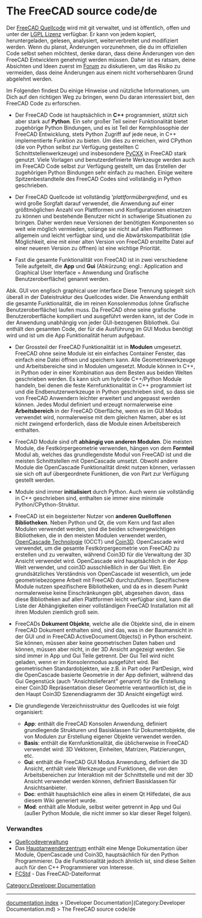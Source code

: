 # The FreeCAD source code/de
Der [FreeCAD Quellcode](https://github.com/FreeCAD/FreeCAD) wird mit git verwaltet, und ist öffentlich, offen und unter der [LGPL Lizenz](https://en.wikipedia.org/wiki/GNU_Lesser_General_Public_License) verfügbar. Er kann von jedem kopiert, heruntergeladen, gelesen, analysiert, weiterverbreitet und modifiziert werden. Wenn du planst, Änderungen vorzunehmen, die du im offiziellen Code selbst sehen möchtest, denke daran, dass deine Änderungen von den FreeCAD Entwicklern genehmigt werden müssen. Daher ist es ratsam, deine Absichten und Ideen zuerst im [Forum](http://forum.freecadweb.org) zu diskutieren, um das Risiko zu vermeiden, dass deine Änderungen aus einem nicht vorhersehbaren Grund abgelehnt werden.

Im Folgenden findest Du einige Hinweise und nützliche Informationen, um Dich auf den richtigen Weg zu bringen, wenn Du daran interessiert bist, den FreeCAD Code zu erforschen.

-   Der FreeCAD Code ist hauptsächlich in **C++** programmiert, stützt sich aber stark auf **Python**. Ein sehr großer Teil seiner Funktionalität bietet zugehörige Python Bindungen, und es ist Teil der Kernphilosophie der FreeCAD Entwicklung, stets Python Zugriff auf jede neue, in C++ implementierte Funktion zu bieten. Um dies zu erreichen, wird CPython (die von Python selbst zur Verfügung gestellten C Schnittstellenwerkzeuge) und insbesondere [PyCXX](http://cxx.sourceforge.net/) in FreeCAD stark genutzt. Viele Vorlagen und benutzerdefinierte Werkzeuge werden auch im FreeCAD Code selbst zur Verfügung gestellt, um das Erstellen der zugehörigen Python Bindungen sehr einfach zu machen. Einige weitere Spitzenbestandteile des FreeCAD Codes sind vollständig in Python geschrieben.

-   Der FreeCAD Quellcode ist vollständig *\'plattformübergreifend*, und es wird große Sorgfalt darauf verwendet, die Anwendung auf einer größtmöglichen Anzahl von Plattformen und Konfigurationen einsetzen zu können und bestehende Benutzer nicht in schwierige Situationen zu bringen. Daher werden neue Versionen der benötigten Komponenten so weit wie möglich vermieden, solange sie nicht auf allen Plattformen allgemein und leicht verfügbar sind, und die Abwärtskompatibilität (die Möglichkeit, eine mit einer alten Version von FreeCAD erstellte Datei auf einer neueren Version zu öffnen) ist eine wichtige Priorität.

-   Fast die gesamte Funktionalität von FreeCAD ist in zwei verschiedene Teile aufgeteilt, die **App** und **Gui** (Abkürzung; engl.: Application and Graphical User Interface = Anwendung und Grafische Benutzeroberfläche) genannt werden.

Abk. GUI von englisch graphical user interface Diese Trennung spiegelt sich überall in der Dateistruktur des Quellcodes wider. Die Anwendung enthält die gesamte Funktionalität, die im reinen Konsolenmodus (ohne Grafische Benutzeroberfläche) laufen muss. Da FreeCAD ohne seine grafische Benutzeroberfläche kompiliert und ausgeführt werden kann, ist der Code in der Anwendung unabhängig von jeder GUI-bezogenen Bibliothek. Gui enthält den gesamten Code, der für die Ausführung im GUI Modus benötigt wird und ist um die App Funktionalität herum aufgebaut.

-   Der Grossteil der FreeCAD Funktionalität ist in **Modulen** umgesetzt. FreeCAD ohne seine Module ist ein einfaches Container Fenster, das einfach eine Datei öffnen und speichern kann. Alle Geometriewerkzeuge und Arbeitsbereiche sind in Modulen umgesetzt. Module können in C++, in Python oder in einer Kombination aus dem Besten aus beiden Welten geschrieben werden. Es kann sich um hybride C++/Python Module handeln, bei denen die feste Kernfunktionalität in C++ programmiert ist und die Endbenutzerwerkzeuge in Python geschrieben sind, so dass sie von FreeCAD Anwendern leichter erweitert und angepasst werden können. Jedes Modul definiert und erzeugt normalerweise eine **Arbeitsbereich** in der FreeCAD Oberfläche, wenn es im GUI Modus verwendet wird, normalerweise mit dem gleichen Namen, aber es ist nicht zwingend erforderlich, dass die Module einen Arbeitsbereich enthalten.

-   FreeCAD Module sind oft **abhängig von anderen Modulen**. Die meisten Module, die Festkörpergeometrie verwenden, hängen von dem **Formteil** Modul ab, welches das grundlegendste Modul von FreeCAD ist und die meisten Schnittstellen mit OpenCascade umsetzt. Obwohl andere Module die OpenCascade Funktionalität direkt nutzen können, verlassen sie sich oft auf übergeordnete Funktionen, die von Part zur Verfügung gestellt werden.

-   Module sind immer **initialisiert** durch Python. Auch wenn sie vollständig in C++ geschrieben sind, enthalten sie immer eine minimale Python/CPython-Struktur.

-   FreeCAD ist ein begeisterter Nutzer von **anderen Quelloffenen Bibliotheken**. Neben Python und Qt, die vom Kern und fast allen Modulen verwendet werden, sind die beiden schwergewichtigen Bibliotheken, die in den meisten Modulen verwendet werden, [OpenCascade Technologie](https://en.wikipedia.org/wiki/Open_Cascade_Technology) (OCCT) und [Coin3D](http://www.coin3d.org/). OpenCascade wird verwendet, um die gesamte Festkörpergeometrie von FreeCAD zu erstellen und zu verwalten, während Coin3D für die Verwaltung der 3D Ansicht verwendet wird. OpenCascade wird hauptsächlich in der App Welt verwendet, und coin3D ausschließlich in der Gui Welt. Ein grundsätzliches Verständnis von OpenCascade ist wesentlich, um jede geometriebezogene Arbeit mit FreeCAD durchzuführen. Spezifischere Module nutzen spezifischere Bibliotheken, und da es in diesem Punkt normalerweise keine Einschränkungen gibt, abgesehen davon, dass diese Bibliotheken auf allen Plattformen leicht verfügbar sind, kann die Liste der Abhängigkeiten einer vollständigen FreeCAD Installation mit all ihren Modulen ziemlich groß sein.

-   FreeCADs **Dokument Objekte**, welche alle die Objekte sind, die in einem FreeCAD Dokument enthalten sind, sind das, was in der Baumansicht in der GUI und in FreeCAD.ActiveDocument.Objects() in Python erscheint. Sie können, müssen aber keine geometrischen Daten haben und können, müssen aber nicht, in der 3D Ansicht angezeigt werden. Sie sind immer in App und Gui Teile getrennt. Der Gui Teil wird nicht geladen, wenn er im Konsolenmodus ausgeführt wird. Bei geometrischen Standardobjekten, wie z.B. in Part oder PartDesign, wird die OpenCascade basierte Geometrie in der App definiert, während das Gui Gegenstück (auch \"Ansichtslieferant\" genannt) für die Erstellung einer Coin3D Repräsentation dieser Geometrie verantwortlich ist, die in den Haupt Coin3D Szenendiagramm der 3D Ansicht eingefügt wird.

-   Die grundlegende Verzeichnisstruktur des Quellcodes ist wie folgt organisiert:
    -   **App**: enthält die FreeCAD Konsolen Anwendung, definiert grundlegende Strukturen und Basisklassen für Dokumentobjekte, die von Modulen zur Erstellung eigener Objekte verwendet werden.
    -   **Basis**: enthält die Kernfunktionalität, die üblicherweise in FreeCAD verwendet wird: 3D Vektoren, Einheiten, Matrizen, Platzierungen, etc.
    -   **Gui**: enthält die FreeCAD GUI Modus Anwendung, definiert die 3D Ansicht, enthält viele Werkzeuge und Funktionen, die von den Arbeitsbereichen zur Interaktion mit der Schnittstelle und mit der 3D Ansicht verwendet werden können, definiert Basisklassen für Ansichtsanbieter.
    -   **Doc**: enthält hauptsächlich eine alles in einem Qt Hilfedatei, die aus diesem Wiki generiert wurde.
    -   **Mod**: enthält alle Module, selbst weiter getrennt in App und Gui (außer Python Module, die nicht immer so klar dieser Regel folgen).

### Verwandtes

-   [Quellcodeverwaltung](Source_code_management/de.md)
-   Das [Hauptanwenderzentrum](Power_users_hub/de.md) enthält eine Menge Dokumentation über Module, OpenCascade und Coin3D, hauptsächlich für den Python Programmierer. Da die Funktionalität jedoch ähnlich ist, sind diese Seiten auch für den C++ Programmierer von Interesse.
-   [FCStd](File_Format_FCStd.md) - Das FreeCAD-Dateiformat

[Category:Developer Documentation](Category:Developer_Documentation.md)

---
[documentation index](../README.md) > [Developer Documentation](Category:Developer Documentation.md) > The FreeCAD source code/de
